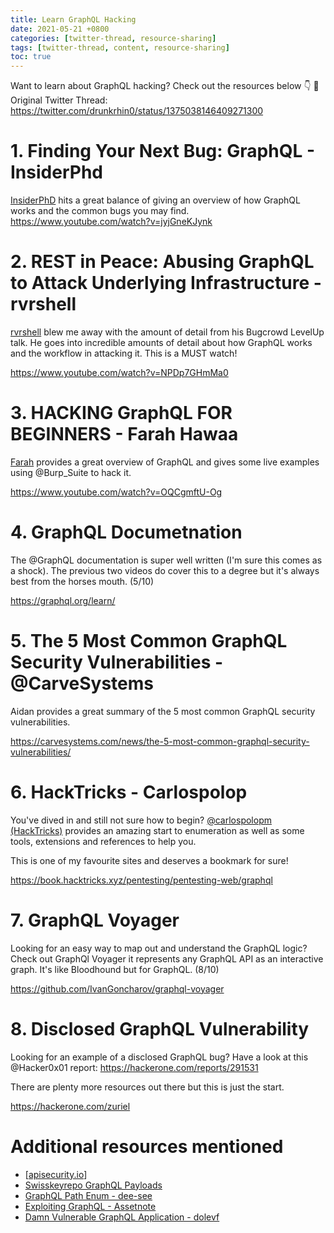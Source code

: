 ```yaml
---
title: Learn GraphQL Hacking
date: 2021-05-21 +0800
categories: [twitter-thread, resource-sharing]
tags: [twitter-thread, content, resource-sharing]
toc: true
---
```


Want to learn about GraphQL hacking? Check out the resources below 👇
📝 Original Twitter Thread: https://twitter.com/drunkrhin0/status/1375038146409271300

# 1. Finding Your Next Bug: GraphQL - InsiderPhd
[InsiderPhD](https://twitter.com/InsiderPhDhttps://twitter.com/InsiderPhD) hits a great balance of giving an overview of how GraphQL works and the common bugs you may find.
https://www.youtube.com/watch?v=jyjGneKJynk

# 2. REST in Peace: Abusing GraphQL to Attack Underlying Infrastructure - rvrshell

[rvrshell](https://twitter.com/rvrshell) blew me away with the amount of detail from his Bugcrowd LevelUp talk. He goes into incredible amounts of detail about how GraphQL works and the workflow in attacking it. This is a MUST watch!

https://www.youtube.com/watch?v=NPDp7GHmMa0

# 3. HACKING GraphQL FOR BEGINNERS - Farah Hawaa

[Farah](https://twitter.com/Farah_Hawaa) provides a great overview of GraphQL and gives some live examples using @Burp_Suite to hack it.

https://www.youtube.com/watch?v=OQCgmftU-Og

# 4. GraphQL Documetnation

The @GraphQL documentation is super well written (I'm sure this comes as a shock). The previous two videos do cover this to a degree but it's always best from the horses mouth. (5/10)

https://graphql.org/learn/

# 5. The 5 Most Common GraphQL Security Vulnerabilities - @CarveSystems

Aidan provides a great summary of the 5 most common GraphQL security vulnerabilities.

https://carvesystems.com/news/the-5-most-common-graphql-security-vulnerabilities/

# 6. HackTricks - Carlospolop

You've dived in and still not sure how to begin? [@carlospolopm (HackTricks)](https://twitter.com/carlospolopm) provides an amazing start to enumeration as well as some tools, extensions and references to help you.

This is one of my favourite sites and deserves a bookmark for sure!

https://book.hacktricks.xyz/pentesting/pentesting-web/graphql

# 7. GraphQL Voyager

Looking for an easy way to map out and understand the GraphQL logic? Check out GraphQl Voyager it represents any GraphQL API as an interactive graph. It's like Bloodhound but for GraphQL. (8/10)

https://github.com/IvanGoncharov/graphql-voyager


# 8. Disclosed GraphQL Vulnerability

Looking for an example of a disclosed GraphQL bug? Have a look at this @Hacker0x01 report: https://hackerone.com/reports/291531

There are plenty more resources out there but this is just the start.

https://hackerone.com/zuriel


# Additional resources mentioned

* [[apisecurity.io](https://apisecurity.io/)]
* [Swisskeyrepo GraphQL Payloads](https://github.com/swisskyrepo/PayloadsAllTheThings/tree/master/GraphQL%20Injection)
* [GraphQL Path Enum - dee-see](https://gitlab.com/dee-see/graphql-path-enum)
* [Exploiting GraphQL - Assetnote](https://blog.assetnote.io/2021/08/29/exploiting-graphql/)
* [Damn Vulnerable GraphQL Application - dolevf](https://github.com/dolevf/Damn-Vulnerable-GraphQL-Application)